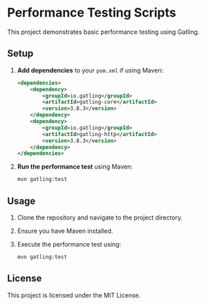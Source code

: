 # Performance Testing Scripts

This project demonstrates basic performance testing using Gatling.

## Setup

1. **Add dependencies** to your `pom.xml` if using Maven:

    ```xml
    <dependencies>
        <dependency>
            <groupId>io.gatling</groupId>
            <artifactId>gatling-core</artifactId>
            <version>3.8.3</version>
        </dependency>
        <dependency>
            <groupId>io.gatling</groupId>
            <artifactId>gatling-http</artifactId>
            <version>3.8.3</version>
        </dependency>
    </dependencies>
    ```

2. **Run the performance test** using Maven:

    ```bash
    mvn gatling:test
    ```

## Usage

1. Clone the repository and navigate to the project directory.
2. Ensure you have Maven installed.
3. Execute the performance test using:

    ```bash
    mvn gatling:test
    ```

## License

This project is licensed under the MIT License.
